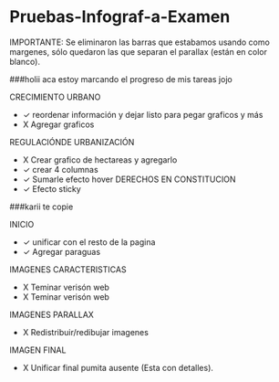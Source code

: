 # Pruebas-Infograf-a-Examen

IMPORTANTE: Se eliminaron las barras que estabamos usando como margenes, sólo quedaron las que separan el parallax (están en color blanco). 


###holii aca estoy marcando el progreso de mis tareas jojo

CRECIMIENTO URBANO
- ✓ reordenar información y dejar listo para pegar graficos y más
- X Agregar graficos

REGULACIÓNDE URBANIZACIÓN
- X Crear grafico de hectareas y agregarlo
- ✓ crear 4 columnas
- ✓ Sumarle efecto hover
DERECHOS EN CONSTITUCION
- ✓ Efecto sticky


###karii te copie 

INICIO
- ✓ unificar con el resto de la pagina
- ✓ Agregar paraguas

IMAGENES CARACTERISTICAS
- X Teminar verisón web
- X Teminar verisón web

IMAGENES PARALLAX
- X Redistribuir/redibujar imagenes

IMAGEN FINAL
- X Unificar final pumita ausente (Esta con detalles). 

